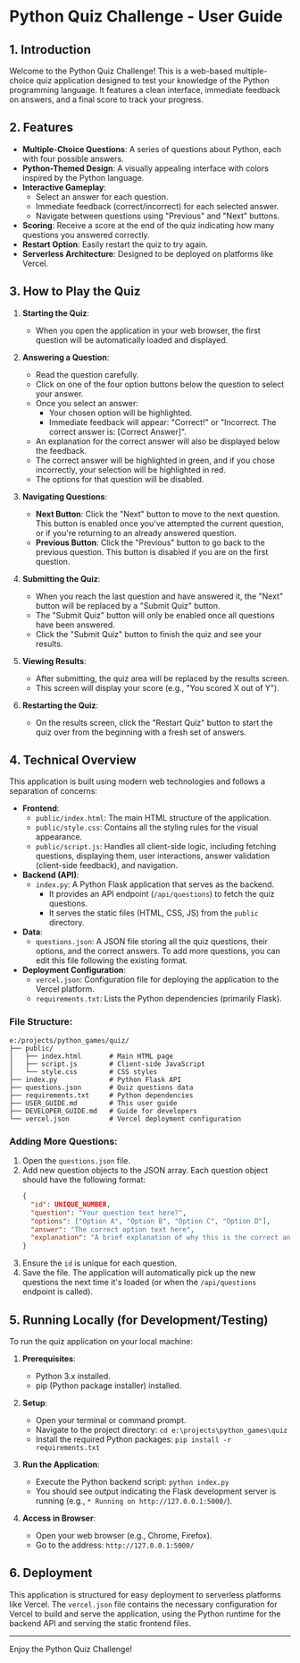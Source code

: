 # Python Quiz Challenge - User Guide

## 1. Introduction

Welcome to the Python Quiz Challenge! This is a web-based multiple-choice quiz application designed to test your knowledge of the Python programming language. It features a clean interface, immediate feedback on answers, and a final score to track your progress.

## 2. Features

*   **Multiple-Choice Questions**: A series of questions about Python, each with four possible answers.
*   **Python-Themed Design**: A visually appealing interface with colors inspired by the Python language.
*   **Interactive Gameplay**:
    *   Select an answer for each question.
    *   Immediate feedback (correct/incorrect) for each selected answer.
    *   Navigate between questions using "Previous" and "Next" buttons.
*   **Scoring**: Receive a score at the end of the quiz indicating how many questions you answered correctly.
*   **Restart Option**: Easily restart the quiz to try again.
*   **Serverless Architecture**: Designed to be deployed on platforms like Vercel.

## 3. How to Play the Quiz

1.  **Starting the Quiz**:
    *   When you open the application in your web browser, the first question will be automatically loaded and displayed.

2.  **Answering a Question**:
    *   Read the question carefully.
    *   Click on one of the four option buttons below the question to select your answer.
    *   Once you select an answer:
        *   Your chosen option will be highlighted.
        *   Immediate feedback will appear: "Correct!" or "Incorrect. The correct answer is: [Correct Answer]".
    *   An explanation for the correct answer will also be displayed below the feedback.
    *   The correct answer will be highlighted in green, and if you chose incorrectly, your selection will be highlighted in red.
    *   The options for that question will be disabled.

3.  **Navigating Questions**:
    *   **Next Button**: Click the "Next" button to move to the next question. This button is enabled once you've attempted the current question, or if you're returning to an already answered question.
    *   **Previous Button**: Click the "Previous" button to go back to the previous question. This button is disabled if you are on the first question.

4.  **Submitting the Quiz**:
    *   When you reach the last question and have answered it, the "Next" button will be replaced by a "Submit Quiz" button.
    *   The "Submit Quiz" button will only be enabled once all questions have been answered.
    *   Click the "Submit Quiz" button to finish the quiz and see your results.

5.  **Viewing Results**:
    *   After submitting, the quiz area will be replaced by the results screen.
    *   This screen will display your score (e.g., "You scored X out of Y").

6.  **Restarting the Quiz**:
    *   On the results screen, click the "Restart Quiz" button to start the quiz over from the beginning with a fresh set of answers.

## 4. Technical Overview

This application is built using modern web technologies and follows a separation of concerns:

*   **Frontend**:
    *   `public/index.html`: The main HTML structure of the application.
    *   `public/style.css`: Contains all the styling rules for the visual appearance.
    *   `public/script.js`: Handles all client-side logic, including fetching questions, displaying them, user interactions, answer validation (client-side feedback), and navigation.
*   **Backend (API)**:
    *   `index.py`: A Python Flask application that serves as the backend.
        *   It provides an API endpoint (`/api/questions`) to fetch the quiz questions.
        *   It serves the static files (HTML, CSS, JS) from the `public` directory.
*   **Data**:
    *   `questions.json`: A JSON file storing all the quiz questions, their options, and the correct answers. To add more questions, you can edit this file following the existing format.
*   **Deployment Configuration**:
    *   `vercel.json`: Configuration file for deploying the application to the Vercel platform.
    *   `requirements.txt`: Lists the Python dependencies (primarily Flask).

### File Structure:

```
e:/projects/python_games/quiz/
├── public/
│   ├── index.html       # Main HTML page
│   ├── script.js        # Client-side JavaScript
│   └── style.css        # CSS styles
├── index.py             # Python Flask API
├── questions.json       # Quiz questions data
├── requirements.txt     # Python dependencies
├── USER_GUIDE.md        # This user guide
├── DEVELOPER_GUIDE.md   # Guide for developers
└── vercel.json          # Vercel deployment configuration
```

### Adding More Questions:

1.  Open the `questions.json` file.
2.  Add new question objects to the JSON array. Each question object should have the following format:
    ```json
    {
      "id": UNIQUE_NUMBER,
      "question": "Your question text here?",
      "options": ["Option A", "Option B", "Option C", "Option D"],
      "answer": "The correct option text here",
      "explanation": "A brief explanation of why this is the correct answer."
    }
    ```
3.  Ensure the `id` is unique for each question.
4.  Save the file. The application will automatically pick up the new questions the next time it's loaded (or when the `/api/questions` endpoint is called).

## 5. Running Locally (for Development/Testing)

To run the quiz application on your local machine:

1.  **Prerequisites**:
    *   Python 3.x installed.
    *   pip (Python package installer) installed.

2.  **Setup**:
    *   Open your terminal or command prompt.
    *   Navigate to the project directory: `cd e:\projects\python_games\quiz`
    *   Install the required Python packages: `pip install -r requirements.txt`

3.  **Run the Application**:
    *   Execute the Python backend script: `python index.py`
    *   You should see output indicating the Flask development server is running (e.g., `* Running on http://127.0.0.1:5000/`).

4.  **Access in Browser**:
    *   Open your web browser (e.g., Chrome, Firefox).
    *   Go to the address: `http://127.0.0.1:5000/`

## 6. Deployment

This application is structured for easy deployment to serverless platforms like Vercel. The `vercel.json` file contains the necessary configuration for Vercel to build and serve the application, using the Python runtime for the backend API and serving the static frontend files.

---

Enjoy the Python Quiz Challenge!
